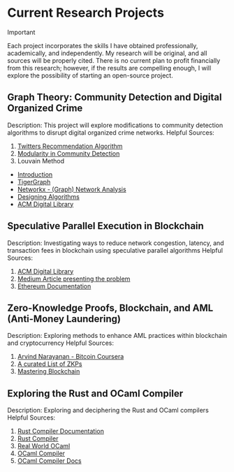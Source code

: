 # Current Research Projects

> [!IMPORTANT]
> Each project incorporates the skills I have obtained professionally, academically, and independently.  My research will be original, and all sources will be properly cited.
> There is no current plan to profit financially from this research; however, if the results are compelling enough, I will explore the possibility of starting an open-source
> project.


## Graph Theory: Community Detection and Digital Organized Crime

Description: This project will explore modifications to community detection algorithms to disrupt digital organized crime networks.
Helpful Sources:
1. [Twitters Recommendation Algorithm](https://github.com/twitter/the-algorithm)
2. [Modularity in Community Detection](https://www.pnas.org/doi/10.1073/pnas.0601602103)
3. Louvain Method
  - [Introduction](https://neo4j.com/docs/graph-data-science/current/algorithms/louvain/#:~:text=The%20Louvain%20method%20is%20an,assignment%20of%20nodes%20to%20communities)
  - [TigerGraph](https://docs.tigergraph.com/graph-ml/current/community-algorithms/louvain)
  - [Networkx - (Graph) Network Analysis](https://networkx.org/documentation/stable/)
  - [Designing Algorithms](https://www.amazon.com/Algorithm-Design-Manual-Steven-Skiena/dp/1849967202)
  - [ACM Digital Library](https://dl.acm.org/)

## Speculative Parallel Execution in Blockchain

Description: Investigating ways to reduce network congestion, latency, and transaction fees in blockchain using speculative parallel algorithms
Helpful Sources:
1. [ACM Digital Library](https://dl.acm.org/)
2. [Medium Article presenting the problem](https://medium.com/movementlabsxyz/parallelization-a-fresh-perspective-on-blockchain-transactions-4d6c265ec57f)
3. [Ethereum Documentation](https://ethereum.org/en/developers/docs/)

## Zero-Knowledge Proofs, Blockchain, and AML (Anti-Money Laundering)

Description: Exploring methods to enhance AML practices within blockchain and cryptocurrency
Helpful Sources:
1. [Arvind Narayanan - Bitcoin Coursera](https://www.coursera.org/learn/cryptocurrency/)
2. [A curated List of ZKPs](https://github.com/matter-labs/awesome-zero-knowledge-proofs)
3. [Mastering Blockchain](https://www.amazon.com/Mastering-Blockchain-technical-blockchain-cryptography/dp/1803241063/ref=pd_lpo_sccl_1/145-1912945-8128257?pd_rd_w=e0poR&content-id=amzn1.sym.1ad2066f-97d2-4731-9356-36b3edf1ae04&pf_rd_p=1ad2066f-97d2-4731-9356-36b3edf1ae04&pf_rd_r=QDV7B2HXHX6WCB2M5D8J&pd_rd_wg=rK0Js&pd_rd_r=72fb0b52-4775-4a29-91bc-52189242fb64&pd_rd_i=1803241063&psc=1)

## Exploring the Rust and OCaml Compiler
Description: Exploring and deciphering the Rust and OCaml compilers
Helpful Sources:
1. [Rust Compiler Documentation](https://rustc-dev-guide.rust-lang.org/overview.html)
2. [Rust Compiler](https://github.com/rust-lang/rust)
3. [Real World OCaml](https://dev.realworldocaml.org/toc.html)
4. [OCaml Compiler](https://github.com/ocaml/ocaml)
5. [OCaml Compiler Docs](https://github.com/ocaml/ocaml/blob/trunk/HACKING.adoc)
